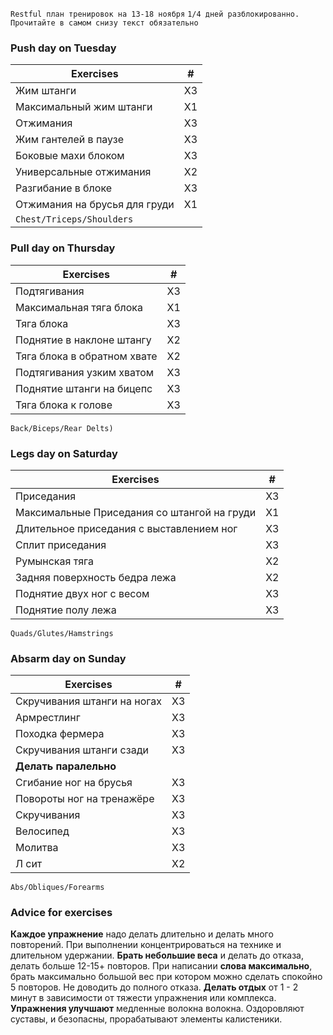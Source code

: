 `Restful план тренировок на 13-18 ноября`
`1/4 дней разблокированно. Прочитайте в самом снизу текст обязательно`
### Push day on Tuesday 
Exercises | #
--- | :---:
Жим штанги | X3
Максимальный жим штанги | X1
Отжимания | X3
Жим гантелей в паузе | X3
Боковые махи блоком | X3
Универсальные отжимания | X2
Разгибание в блоке | X3
Отжимания на брусья для груди| X1
`Chest/Triceps/Shoulders` | 

### Pull day on Thursday
Exercises | #
--- | :---:
Подтягивания | X3
Максимальная тяга блока | X1
Тяга блока | X3
Поднятие в наклоне штангу | X2
Тяга блока в обратном хвате | X2
Подтягивания узким хватом | X3
Поднятие штанги на бицепс | X3
Тяга блока к голове | X3
`Back/Biceps/Rear Delts)`

### Legs day on Saturday
Exercises | #
--- | :---:
Приседания | X3
Максимальные Приседания со штангой на груди | X1
Длительное приседания с выставлением ног | X3
Сплит приседания | X3
Румынская тяга | X2
Задняя поверхность бедра лежа | X2
Поднятие двух ног с весом | X3
Поднятие полу лежа | X3
`Quads/Glutes/Hamstrings`

### Absarm day on Sunday
Exercises | #
--- | :---:
Скручивания штанги на ногах | X3
Армрестлинг | X3
Походка фермера | X3
Скручивания штанги сзади | X3
**Делать паралельно** | 
Сгибание ног на брусья | X3
Повороты ног на тренажёре | X3
Скручивания | X3
Велосипед | X3
Молитва | X3
Л сит | X2
`Abs/Obliques/Forearms`

### Advice for exercises
**Каждое упражнение** надо делать длительно и делать много повторений. При выполнении концентрироваться на технике и длительном удержании.
**Брать небольшие веса** и делать до отказа, делать больше 12-15+ повторов.
При написании **слова максимально**, брать максимально большой вес при котором можно сделать спокойно 5 повторов. Не доводить до полного отказа.
**Делать отдых** от 1 - 2 минут в зависимости от тяжести упражнения или комплекса.
**Упражнения улучшают** медленные волокна волокна. Оздоровляют суставы, и безопасны, прорабатывают элементы калистеники.
